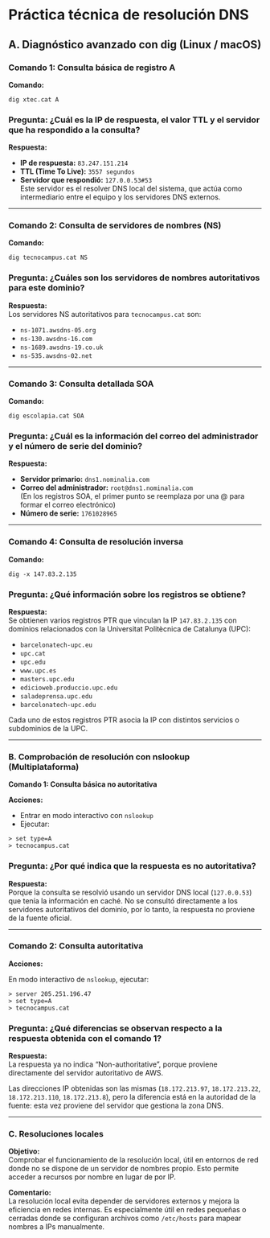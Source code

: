 # Práctica técnica de resolución DNS

## A. Diagnóstico avanzado con dig (Linux / macOS)

### Comando 1: Consulta básica de registro A
**Comando:**  
```
dig xtec.cat A
```
### Pregunta: ¿Cuál es la IP de respuesta, el valor TTL y el servidor que ha respondido a la consulta?

**Respuesta:**

- **IP de respuesta:** `83.247.151.214`
- **TTL (Time To Live):** `3557 segundos`
- **Servidor que respondió:** `127.0.0.53#53`  
  Este servidor es el resolver DNS local del sistema, que actúa como intermediario entre el equipo y los servidores DNS externos.

---

### Comando 2: Consulta de servidores de nombres (NS)

**Comando:**
```
dig tecnocampus.cat NS
```

### Pregunta: ¿Cuáles son los servidores de nombres autoritativos para este dominio?

**Respuesta:**  
Los servidores NS autoritativos para `tecnocampus.cat` son:

- `ns-1071.awsdns-05.org`
- `ns-130.awsdns-16.com`
- `ns-1689.awsdns-19.co.uk`
- `ns-535.awsdns-02.net`

---

### Comando 3: Consulta detallada SOA

**Comando:**
```
dig escolapia.cat SOA
```
### Pregunta: ¿Cuál es la información del correo del administrador y el número de serie del dominio?

**Respuesta:**

- **Servidor primario:** `dns1.nominalia.com`
- **Correo del administrador:** `root@dns1.nominalia.com`  
  (En los registros SOA, el primer punto se reemplaza por una @ para formar el correo electrónico)
- **Número de serie:** `1761028965`

---

### Comando 4: Consulta de resolución inversa

**Comando:**
```
dig -x 147.83.2.135
```
### Pregunta: ¿Qué información sobre los registros se obtiene?

**Respuesta:**  
Se obtienen varios registros PTR que vinculan la IP `147.83.2.135` con dominios relacionados con la Universitat Politècnica de Catalunya (UPC):

- `barcelonatech-upc.eu`
- `upc.cat`
- `upc.edu`
- `www.upc.es`
- `masters.upc.edu`
- `edicioweb.produccio.upc.edu`
- `saladeprensa.upc.edu`
- `barcelonatech-upc.edu`

Cada uno de estos registros PTR asocia la IP con distintos servicios o subdominios de la UPC.

---

### B. Comprobación de resolución con nslookup (Multiplataforma)

**Comando 1: Consulta básica no autoritativa**

**Acciones:**

- Entrar en modo interactivo con `nslookup`
- Ejecutar:
```
> set type=A
> tecnocampus.cat
```
### Pregunta: ¿Por qué indica que la respuesta es no autoritativa?

**Respuesta:**  
Porque la consulta se resolvió usando un servidor DNS local (`127.0.0.53`) que tenía la información en caché. No se consultó directamente a los servidores autoritativos del dominio, por lo tanto, la respuesta no proviene de la fuente oficial.

---

### Comando 2: Consulta autoritativa

**Acciones:**

En modo interactivo de `nslookup`, ejecutar:

```
> server 205.251.196.47
> set type=A
> tecnocampus.cat
```
### Pregunta: ¿Qué diferencias se observan respecto a la respuesta obtenida con el comando 1?

**Respuesta:**  
La respuesta ya no indica “Non-authoritative”, porque proviene directamente del servidor autoritativo de AWS.

Las direcciones IP obtenidas son las mismas (`18.172.213.97`, `18.172.213.22`, `18.172.213.110`, `18.172.213.8`), pero la diferencia está en la autoridad de la fuente: esta vez proviene del servidor que gestiona la zona DNS.

---

### C. Resoluciones locales

**Objetivo:**  
Comprobar el funcionamiento de la resolución local, útil en entornos de red donde no se dispone de un servidor de nombres propio. Esto permite acceder a recursos por nombre en lugar de por IP.

**Comentario:**  
La resolución local evita depender de servidores externos y mejora la eficiencia en redes internas. Es especialmente útil en redes pequeñas o cerradas donde se configuran archivos como `/etc/hosts` para mapear nombres a IPs manualmente.

